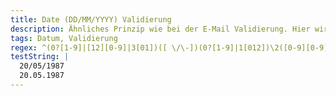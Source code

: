 ```yaml
---
title: Date (DD/MM/YYYY) Validierung
description: Ähnliches Prinzip wie bei der E-Mail Validierung. Hier wird ein Datum im Format DD/MM/YYYY validiert. Gängiges Format für die Eingabe bei Kontaktformularen.
tags: Datum, Validierung
regex: ^(0?[1-9]|[12][0-9]|3[01])([ \/\-])(0?[1-9]|1[012])\2([0-9][0-9][0-9][0-9])(([ -])([0-1]?[0-9]|2[0-3]):[0-5]?[0-9]:[0-5]?[0-9])?$
testString: |
  20/05/1987
  20.05.1987
---
```

